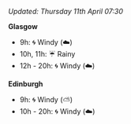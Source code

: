 *Updated: Thursday 11th April 07:30*

**Glasgow**

* 9h: :cyclone: Windy (:cloud:)
* 10h, 11h: :umbrella: Rainy
* 12h - 20h: :cyclone: Windy (:cloud:)

**Edinburgh**

* 9h: :cyclone: Windy (:partly_sunny:)
* 10h - 20h: :cyclone: Windy (:cloud:)

